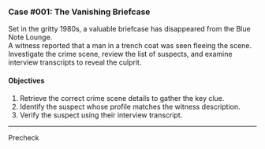 ### Case #001: The Vanishing Briefcase
Set in the gritty 1980s, a valuable briefcase has disappeared from the Blue Note Lounge.   
A witness reported that a man in a trench coat was seen fleeing the scene.   
Investigate the crime scene, review the list of suspects, and examine interview transcripts to reveal the culprit.
  
#### Objectives
1. Retrieve the correct crime scene details to gather the key clue.
2. Identify the suspect whose profile matches the witness description.
3. Verify the suspect using their interview transcript.
---
Precheck
